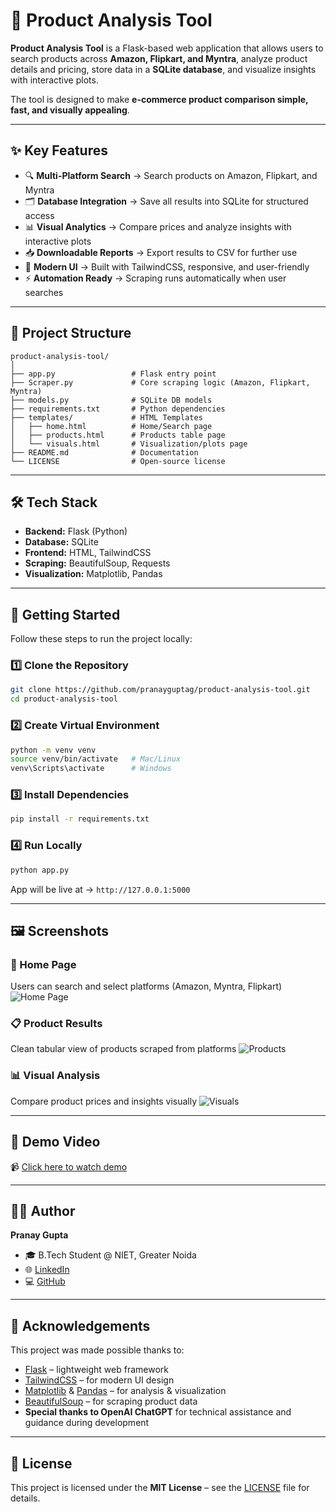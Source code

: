 # 🛒 Product Analysis Tool

**Product Analysis Tool** is a Flask-based web application that allows users to search products across **Amazon, Flipkart, and Myntra**, analyze product details and pricing, store data in a **SQLite database**, and visualize insights with interactive plots.

The tool is designed to make **e-commerce product comparison simple, fast, and visually appealing**.

---

## ✨ Key Features

* 🔍 **Multi-Platform Search** → Search products on Amazon, Flipkart, and Myntra
* 🗂️ **Database Integration** → Save all results into SQLite for structured access
* 📊 **Visual Analytics** → Compare prices and analyze insights with interactive plots
* 📥 **Downloadable Reports** → Export results to CSV for further use
* 🎨 **Modern UI** → Built with TailwindCSS, responsive, and user-friendly
* ⚡ **Automation Ready** → Scraping runs automatically when user searches

---

## 📂 Project Structure

```
product-analysis-tool/
│
├── app.py                 # Flask entry point
├── Scraper.py             # Core scraping logic (Amazon, Flipkart, Myntra)
├── models.py              # SQLite DB models
├── requirements.txt       # Python dependencies
├── templates/             # HTML Templates
│   ├── home.html          # Home/Search page
│   ├── products.html      # Products table page
│   └── visuals.html       # Visualization/plots page
├── README.md              # Documentation
└── LICENSE                # Open-source license
```

---

## 🛠️ Tech Stack

* **Backend:** Flask (Python)
* **Database:** SQLite
* **Frontend:** HTML, TailwindCSS
* **Scraping:** BeautifulSoup, Requests
* **Visualization:** Matplotlib, Pandas

---

## 🚀 Getting Started

Follow these steps to run the project locally:

### 1️⃣ Clone the Repository

```bash
git clone https://github.com/pranayguptag/product-analysis-tool.git
cd product-analysis-tool
```

### 2️⃣ Create Virtual Environment

```bash
python -m venv venv
source venv/bin/activate   # Mac/Linux
venv\Scripts\activate      # Windows
```

### 3️⃣ Install Dependencies

```bash
pip install -r requirements.txt
```

### 4️⃣ Run Locally

```bash
python app.py
```

App will be live at → `http://127.0.0.1:5000`

---

## 🖼️ Screenshots

### 🔎 Home Page

Users can search and select platforms (Amazon, Myntra, Flipkart)
![Home Page](https://via.placeholder.com/900x400?text=Home+Page+Screenshot)

### 📋 Product Results

Clean tabular view of products scraped from platforms
![Products](https://via.placeholder.com/900x400?text=Products+Page+Screenshot)

### 📊 Visual Analysis

Compare product prices and insights visually
![Visuals](https://via.placeholder.com/900x400?text=Visuals+Page+Screenshot)

---

## 🎥 Demo Video

📹 [Click here to watch demo](https://github.com/pranayguptag/product-analysis-tool/demo.mp4)

---

## 👨‍💻 Author

**Pranay Gupta**

* 🎓 B.Tech Student @ NIET, Greater Noida
* 🌐 [LinkedIn](https://www.linkedin.com/in/pranay05gupta/)
* 💻 [GitHub](https://github.com/pranayguptag)

---

## 🙏 Acknowledgements

This project was made possible thanks to:

* [Flask](https://flask.palletsprojects.com/) – lightweight web framework
* [TailwindCSS](https://tailwindcss.com/) – for modern UI design
* [Matplotlib](https://matplotlib.org/) & [Pandas](https://pandas.pydata.org/) – for analysis & visualization
* [BeautifulSoup](https://www.crummy.com/software/BeautifulSoup/) – for scraping product data
* **Special thanks to OpenAI ChatGPT** for technical assistance and guidance during development

---

## 📜 License

This project is licensed under the **MIT License** – see the [LICENSE](./LICENSE) file for details.
